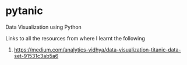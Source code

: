 # pytanic
Data Visualization using Python

Links to all the resources from where I learnt the following
1. https://medium.com/analytics-vidhya/data-visualization-titanic-data-set-91531c3ab5a6